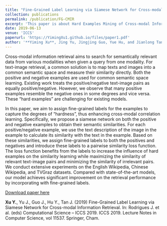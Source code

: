 ```yaml
---
title: "Fine-Grained Label Learning via Siamese Network for Cross-modal Information Retrieval"
collection: publications
permalink: /publication/FG-CMIR
excerpt: 'This paper is about Hard Examples Mining of Cross-modal Information Retrieval. Accepted for oral presentation'
date: 2019-06-13
venue: 'ICCS'
paperurl: 'https://YimingXu1.github.io/files/paper1.pdf'
author: '**Yiming Xu**, Jing Yu, Jingjing Guo, Yue Hu, and Jianlong Tan.'
---
```

Cross-modal information retrieval aims to search for semantically relevant data from various modalities when given a query from
one modality. For text-image retrieval, a common solution is to map texts and images into a common semantic space and measure 
their similarity directly. Both the positive and negative examples are used for common semantic space learning. Existing work 
treats the positive/negative text-image pairs as equally positive/negative. However, we observe that many positive examples 
resemble the negative ones in some degrees and vice versa. These “hard examples” are challenging for existing models. 

In this paper, we aim to assign fine-grained labels for the examples to capture the degrees of “hardness”, thus enhancing 
cross-modal correlation learning. Specifically, we propose a siamese network on both the positive and negative examples to 
obtain their semantic similarities. For each positive/negative example, we use the text description of the image in the example
to calculate its similarity with the text in the example. Based on these similarities, we assign fine-grained labels to both 
the positives and negatives and introduce these labels to a pairwise similarity loss function. The loss function benefits from 
the labels to increase the influence of hard examples on the similarity learning while maximizing the similarity of relevant 
text-image pairs and minimizing the similarity of irrelevant pairs. We conduct extensive experiments on the English Wikipedia, 
Chinese Wikipedia, and TVGraz datasets. Compared with state-of-the-art models, our model achieves significant improvement on 
the retrieval performance by incorporating with fine-grained labels.

[Download paper here](https://link.springer.com/chapter/10.1007/978-3-030-22741-8_22)

**Xu Y.**, Yu J., Guo J., Hu Y., Tan J. (2019) Fine-Grained Label Learning via Siamese Network for Cross-modal Information 
Retrieval. In: Rodrigues J. et al. (eds) Computational Science – ICCS 2019. ICCS 2019. Lecture Notes in Computer Science, 
vol 11537. Springer, Cham.
 

